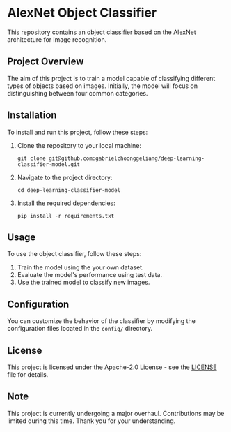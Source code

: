 # AlexNet Object Classifier

This repository contains an object classifier based on the AlexNet architecture for image recognition.

## Project Overview

The aim of this project is to train a model capable of classifying different types of objects based on images. Initially, the model will focus on distinguishing between four common categories.

## Installation

To install and run this project, follow these steps:

1. Clone the repository to your local machine:
   ```
   git clone git@github.com:gabrielchoonggeliang/deep-learning-classifier-model.git
   ```

2. Navigate to the project directory:
   ```
   cd deep-learning-classifier-model
   ```

3. Install the required dependencies:
   ```
   pip install -r requirements.txt
   ```

## Usage

To use the object classifier, follow these steps:

1. Train the model using the your own dataset.
2. Evaluate the model's performance using test data.
3. Use the trained model to classify new images.

## Configuration

You can customize the behavior of the classifier by modifying the configuration files located in the `config/` directory.

## License

This project is licensed under the Apache-2.0 License - see the [LICENSE](LICENSE) file for details.

## Note

This project is currently undergoing a major overhaul. Contributions may be limited during this time. Thank you for your understanding.